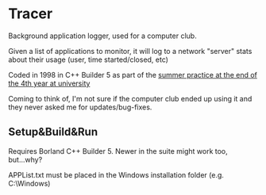 # Tracer
Background application logger, used for a computer club. 

Given a list of applications to monitor, it will log to a network "server" stats about their usage (user, time started/closed, etc)

Coded in 1998 in C++ Builder 5 as part of the [summer practice at the end of the 4th year at university](https://github.com/stefandee/university-years/tree/main/src/year-4/practica)

Coming to think of, I'm not sure if the computer club ended up using it and they never asked me for updates/bug-fixes.

## Setup&Build&Run

Requires Borland C++ Builder 5. Newer in the suite might work too, but...why?

APPList.txt must be placed in the Windows installation folder (e.g. C:\Windows)